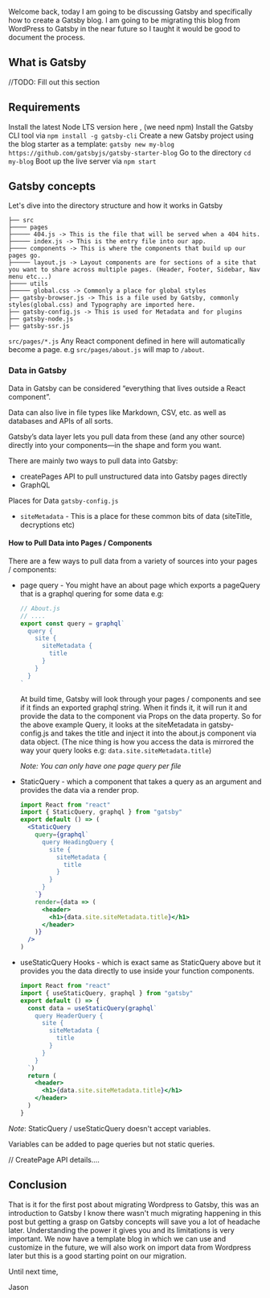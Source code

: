 Welcome back, today I am going to be discussing Gatsby and specifically how to create a Gatsby blog. I am going to be migrating this blog from WordPress to Gatsby in the near future so I taught it would be good to document the process.

## What is Gatsby

//TODO: Fill out this section

## Requirements

Install the latest Node LTS version here , (we need npm)
Install the Gatsby CLI tool via `npm install -g gatsby-cli`
Create a new Gatsby project using the blog starter as a template: `gatsby new my-blog https://github.com/gatsbyjs/gatsby-starter-blog`
Go to the directory `cd my-blog`
Boot up the live server via `npm start`

## Gatsby concepts

Let's dive into the directory structure and how it works in Gatsby

```
├── src
├──── pages
├───── 404.js -> This is the file that will be served when a 404 hits.
├───── index.js -> This is the entry file into our app.
├──── components -> This is where the components that build up our pages go.
├───── layout.js -> Layout components are for sections of a site that you want to share across multiple pages. (Header, Footer, Sidebar, Nav menu etc...)
├──── utils
├───── global.css -> Commonly a place for global styles
├── gatsby-browser.js -> This is a file used by Gatsby, commonly styles(global.css) and Typography are imported here.
├── gatsby-config.js -> This is used for Metadata and for plugins
├── gatsby-node.js
├── gatsby-ssr.js

```

`src/pages/*.js` Any React component defined in here will automatically become a page. e.g `src/pages/about.js` will map to `/about`.

### Data in Gatsby

Data in Gatsby can be considered “everything that lives outside a React component”.

Data can also live in file types like Markdown, CSV, etc. as well as databases and APIs of all sorts.

Gatsby’s data layer lets you pull data from these (and any other source) directly into your components—in the shape and form you want.

There are mainly two ways to pull data into Gatsby:

- createPages API to pull unstructured data into Gatsby pages directly
- GraphQL

Places for Data
`gatsby-config.js`

- `siteMetadata` - This is a place for these common bits of data (siteTitle, decryptions etc)

#### How to Pull Data into Pages / Components

There are a few ways to pull data from a variety of sources into your pages / components:

- page query - You might have an about page which exports a pageQuery that is a graphql quering for some data e.g:

  ```js
  // About.js
  // ....
  export const query = graphql`
    query {
      site {
        siteMetadata {
          title
        }
      }
    }
  `
  ```

  At build time, Gatsby will look through your pages / components and see if it finds an exported graphql string. When it finds it, it will run it and provide the data to the component via Props on the data property. So for the above example Query, it looks at the siteMetadata in gatsby-config.js and takes the title and inject it into the about.js component via data object. (The nice thing is how you access the data is mirrored the way your query looks e.g: `data.site.siteMetadata.title`)

  _Note: You can only have one page query per file_

- StaticQuery - which a component that takes a query as an argument and provides the data via a render prop.

  ```jsx
  import React from "react"
  import { StaticQuery, graphql } from "gatsby"
  export default () => (
    <StaticQuery
      query={graphql`
        query HeadingQuery {
          site {
            siteMetadata {
              title
            }
          }
        }
      `}
      render={data => (
        <header>
          <h1>{data.site.siteMetadata.title}</h1>
        </header>
      )}
    />
  )
  ```

- useStaticQuery Hooks - which is exact same as StaticQuery above but it provides you the data directly to use inside your function components.

  ```jsx
  import React from "react"
  import { useStaticQuery, graphql } from "gatsby"
  export default () => {
    const data = useStaticQuery(graphql`
      query HeaderQuery {
        site {
          siteMetadata {
            title
          }
        }
      }
    `)
    return (
      <header>
        <h1>{data.site.siteMetadata.title}</h1>
      </header>
    )
  }
  ```

_Note_: StaticQuery / useStaticQuery doesn't accept variables.

Variables can be added to page queries but not static queries.

// CreatePage API details....

## Conclusion

That is it for the first post about migrating Wordpress to Gatsby, this was an introduction to Gatsby I know there wasn't much migrating happening in this post but getting a grasp on Gatsby concepts will save you a lot of headache later. Understanding the power it gives you and its limitations is very important. We now have a template blog in which we can use and customize in the future, we will also work on import data from Wordpress later but this is a good starting point on our migration.

Until next time,

Jason
